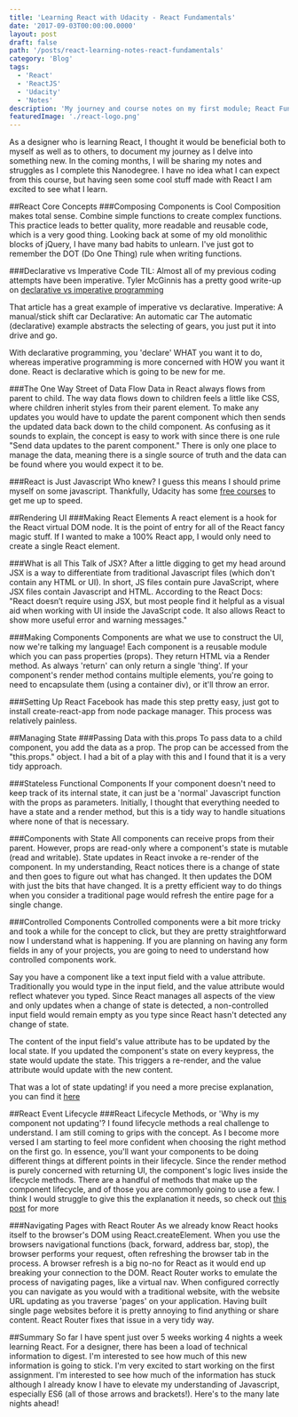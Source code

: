 ```yaml
---
title: 'Learning React with Udacity - React Fundamentals'
date: '2017-09-03T00:00:00.0000'
layout: post
draft: false
path: '/posts/react-learning-notes-react-fundamentals'
category: 'Blog'
tags:
  - 'React'
  - 'ReactJS'
  - 'Udacity'
  - 'Notes'
description: 'My journey and course notes on my first module; React Fundamentals from the Udacity React Nanodegree'
featuredImage: './react-logo.png'
---
```


As a designer who is learning React, I thought it would be beneficial both to myself as well as to others, to document my journey as I delve into something new. In the coming months, I will be sharing my notes and struggles as I complete this Nanodegree. I have no idea what I can expect from this course, but having seen some cool stuff made with React I am excited to see what I learn.

##React Core Concepts
###Composing Components is Cool
Composition makes total sense. Combine simple functions to create complex functions. This practice leads to better quality, more readable and reusable code, which is a very good thing. Looking back at some of my old monolithic blocks of jQuery, I have many bad habits to unlearn. I've just got to remember the DOT (Do One Thing) rule when writing functions.

###Declarative vs Imperative Code
TIL: Almost all of my previous coding attempts have been imperative.
Tyler McGinnis has a pretty good write-up on [declarative vs imperative programming](https://tylermcginnis.com/imperative-vs-declarative-programming/)

That article has a great example of imperative vs declarative.
Imperative: A manual/stick shift car
Declarative: An automatic car
The automatic (declarative) example abstracts the selecting of gears, you just put it into drive and go.

With declarative programming, you 'declare' WHAT you want it to do, whereas imperative programming is more concerned with HOW you want it done. React is declarative which is going to be new for me.

###The One Way Street of Data Flow
Data in React always flows from parent to child. The way data flows down to children feels a little like CSS, where children inherit styles from their parent element. To make any updates you would have to update the parent component which then sends the updated data back down to the child component. As confusing as it sounds to explain, the concept is easy to work with since there is one rule "Send data updates to the parent component." There is only one place to manage the data, meaning there is a single source of truth and the data can be found where you would expect it to be.

###React is Just Javascript
Who knew? I guess this means I should prime myself on some javascript. Thankfully, Udacity has some [free courses](https://udacity.com/course/intro-to-javascript--ud803) to get me up to speed.

##Rendering UI
###Making React Elements
A react element is a hook for the React virtual DOM node. It is the point of entry for all of the React fancy magic stuff. If I wanted to make a 100% React app, I would only need to create a single React element.

###What is all This Talk of JSX?
After a little digging to get my head around JSX is a way to differentiate from traditional Javascript files (which don't contain any HTML or UI). In short, JS files contain pure JavaScript, where JSX files contain Javascript and HTML. According to the React Docs:
"React doesn’t require using JSX, but most people find it helpful as a visual aid when working with UI inside the JavaScript code. It also allows React to show more useful error and warning messages."

###Making Components
Components are what we use to construct the UI, now we're talking my language! Each component is a reusable module which you can pass properties (props). They return HTML via a Render method. As always 'return' can only return a single 'thing'. If your component's render method contains multiple elements, you're going to need to encapsulate them (using a container div), or it'll throw an error.

###Setting Up React
Facebook has made this step pretty easy, just got to install create-react-app from node package manager. This process was relatively painless.

##Managing State
###Passing Data with this.props
To pass data to a child component, you add the data as a prop. The prop can be accessed from the "this.props." object. I had a bit of a play with this and I found that it is a very tidy approach.

###Stateless Functional Components
If your component doesn't need to keep track of its internal state, it can just be a 'normal' Javascript function with the props as parameters. Initially, I thought that everything needed to have a state and a render method, but this is a tidy way to handle situations where none of that is necessary.

###Components with State
All components can receive props from their parent. However, props are read-only where a component's state is mutable (read and writable). State updates in React invoke a re-render of the component. In my understanding, React notices there is a change of state and then goes to figure out what has changed. It then updates the DOM with just the bits that have changed. It is a pretty efficient way to do things when you consider a traditional page would refresh the entire page for a single change.

###Controlled Components
Controlled components were a bit more tricky and took a while for the concept to click, but they are pretty straightforward now I understand what is happening. If you are planning on having any form fields in any of your projects, you are going to need to understand how controlled components work.

Say you have a component like a text input field with a value attribute. Traditionally you would type in the input field, and the value attribute would reflect whatever you typed. Since React manages all aspects of the view and only updates when a change of state is detected, a non-controlled input field would remain empty as you type since React hasn't detected any change of state.

The content of the input field's value attribute has to be updated by the local state. If you updated the component's state on every keypress, the state would update the state. This triggers a re-render, and the value attribute would update with the new content.

That was a lot of state updating! if you need a more precise explanation, you can find it [here](https://www.youtube.com/watch?v=z_OpiP_b6HY)

##React Event Lifecycle
###React Lifecycle Methods, or 'Why is my component not updating'?
I found lifecycle methods a real challenge to understand. I am still coming to grips with the concept. As I become more versed I am starting to feel more confident when choosing the right method on the first go. In essence, you'll want your components to be doing different things at different points in their lifecycle. Since the render method is purely concerned with returning UI, the component's logic lives inside the lifecycle methods. There are a handful of methods that make up the component lifecycle, and of those you are commonly going to use a few. I think I would struggle to give this the explanation it needs, so check out [this post](https://engineering.musefind.com/react-lifecycle-methods-how-and-when-to-use-them-2111a1b692b1) for more

###Navigating Pages with React Router
As we already know React hooks itself to the browser's DOM using React.createElement. When you use the browsers navigational functions (back, forward, address bar, stop), the browser performs your request, often refreshing the browser tab in the process. A browser refresh is a big no-no for React as it would end up breaking your connection to the DOM. React Router works to emulate the process of navigating pages, like a virtual nav. When configured correctly you can navigate as you would with a traditional website, with the website URL updating as you traverse 'pages' on your application. Having built single page websites before it is pretty annoying to find anything or share content. React Router fixes that issue in a very tidy way.

##Summary
So far I have spent just over 5 weeks working 4 nights a week learning React. For a designer, there has been a load of technical information to digest. I'm interested to see how much of this new information is going to stick. I'm very excited to start working on the first assignment. I'm interested to see how much of the information has stuck although I already know I have to elevate my understanding of Javascript, especially ES6 (all of those arrows and brackets!). Here's to the many late nights ahead!
